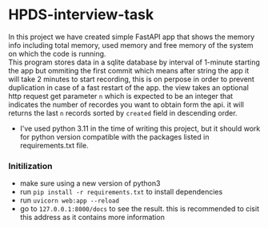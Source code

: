 # HPDS-interview-task

In this project we have created simple FastAPI app that shows the memory info including total memory, used memory and free memory of the system on which the code is running.  
This program stores data in a sqlite database by interval of 1-minute starting the app but ommiting the first commit which means after string the app it will take 2 minutes to start recording, this is on perpose in order to prevent duplication in case of a fast restart of the app. the view takes an optional http request get parameter `n` which is expected to be an integer that indicates the number of recordes you want to obtain form the api. it will returns the last `n` records sorted by `created` field in descending order.

* I've used python 3.11 in the time of writing this project, but it should work for python version compatible with the 
packages listed in requirements.txt file.

### Initilization

- make sure using a new version of python3
- run `pip install -r requirements.txt` to install dependencies
- run `uvicorn web:app --reload`
- go to `127.0.0.1:8000/docs` to see the result. this is recommended to cisit this address as it contains more information
